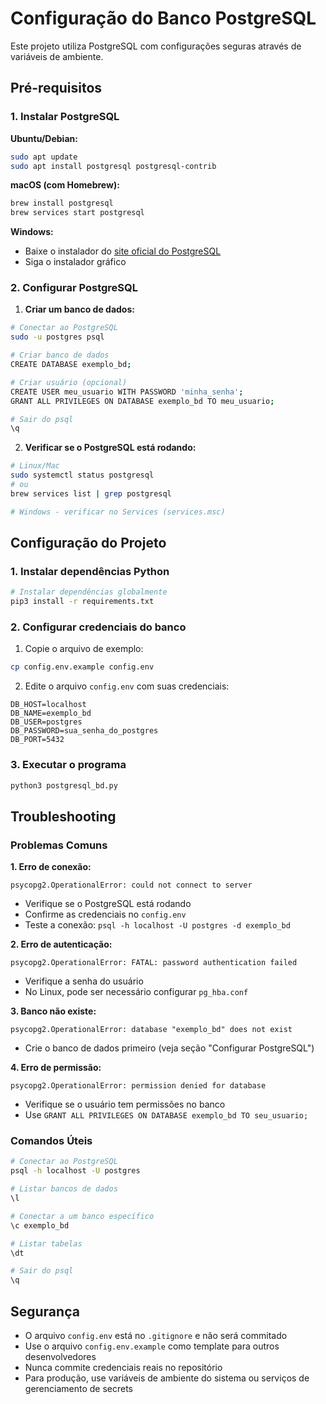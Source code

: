 # Configuração do Banco PostgreSQL

Este projeto utiliza PostgreSQL com configurações seguras através de variáveis de ambiente.

## Pré-requisitos

### 1. Instalar PostgreSQL

**Ubuntu/Debian:**
```bash
sudo apt update
sudo apt install postgresql postgresql-contrib
```

**macOS (com Homebrew):**
```bash
brew install postgresql
brew services start postgresql
```

**Windows:**
- Baixe o instalador do [site oficial do PostgreSQL](https://www.postgresql.org/download/windows/)
- Siga o instalador gráfico

### 2. Configurar PostgreSQL

1. **Criar um banco de dados:**
```bash
# Conectar ao PostgreSQL
sudo -u postgres psql

# Criar banco de dados
CREATE DATABASE exemplo_bd;

# Criar usuário (opcional)
CREATE USER meu_usuario WITH PASSWORD 'minha_senha';
GRANT ALL PRIVILEGES ON DATABASE exemplo_bd TO meu_usuario;

# Sair do psql
\q
```

2. **Verificar se o PostgreSQL está rodando:**
```bash
# Linux/Mac
sudo systemctl status postgresql
# ou
brew services list | grep postgresql

# Windows - verificar no Services (services.msc)
```

## Configuração do Projeto

### 1. Instalar dependências Python

```bash
# Instalar dependências globalmente
pip3 install -r requirements.txt
```

### 2. Configurar credenciais do banco

1. Copie o arquivo de exemplo:
```bash
cp config.env.example config.env
```

2. Edite o arquivo `config.env` com suas credenciais:
```env
DB_HOST=localhost
DB_NAME=exemplo_bd
DB_USER=postgres
DB_PASSWORD=sua_senha_do_postgres
DB_PORT=5432
```

### 3. Executar o programa

```bash
python3 postgresql_bd.py
```

## Troubleshooting

### Problemas Comuns

**1. Erro de conexão:**
```
psycopg2.OperationalError: could not connect to server
```
- Verifique se o PostgreSQL está rodando
- Confirme as credenciais no `config.env`
- Teste a conexão: `psql -h localhost -U postgres -d exemplo_bd`

**2. Erro de autenticação:**
```
psycopg2.OperationalError: FATAL: password authentication failed
```
- Verifique a senha do usuário
- No Linux, pode ser necessário configurar `pg_hba.conf`

**3. Banco não existe:**
```
psycopg2.OperationalError: database "exemplo_bd" does not exist
```
- Crie o banco de dados primeiro (veja seção "Configurar PostgreSQL")

**4. Erro de permissão:**
```
psycopg2.OperationalError: permission denied for database
```
- Verifique se o usuário tem permissões no banco
- Use `GRANT ALL PRIVILEGES ON DATABASE exemplo_bd TO seu_usuario;`

### Comandos Úteis

```bash
# Conectar ao PostgreSQL
psql -h localhost -U postgres

# Listar bancos de dados
\l

# Conectar a um banco específico
\c exemplo_bd

# Listar tabelas
\dt

# Sair do psql
\q
```

## Segurança

- O arquivo `config.env` está no `.gitignore` e não será commitado
- Use o arquivo `config.env.example` como template para outros desenvolvedores
- Nunca commite credenciais reais no repositório
- Para produção, use variáveis de ambiente do sistema ou serviços de gerenciamento de secrets